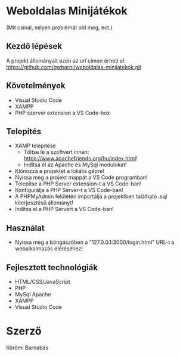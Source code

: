 # Weboldalas Minijátékok
(Mit csinál, milyen problémát old meg, ect.)
## Kezdő lépések
A projekt állományait ezen az url címen érheti el:
https://github.com/gwbarni/weboldalas-minijatekok.git

## Követelmények
- Visual Studio Code
- XAMPP
- PHP szerver extension a VS Code-hoz

## Telepítés
- XAMP telepítése
  - Töltse le a szoftvert innen: https://www.apachefriends.org/hu/index.html!
  - Indítsa el az Apache és MySql modulokat!
- Klónozza a projektet a lokális gépre!
- Nyissa meg a projekt mappát a VS Code programban!
- Telepítse a PHP Server extension-t a VS Code-ban!
- Konfigurálja a PHP Server-t a VS Code-ban!
- A PHPMyAdmin felületén importálja a projektben található .sql kiterjesztésű állományt!
- Indítsa el a PHP Servert a VS Code-ban!

## Használat
- Nyissa meg a böngászőben a "127.0.0.1:3000/login.html" URL-t a webalkalmazás eléréséhez!

##  Fejlesztett technológiák
- HTML/CSS/JavaScript
- PHP
- MySql Apache
- XAMPP
- Visual Studio Code

# Szerző
Körömi Barnabás